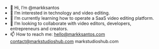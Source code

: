 - 👋 Hi, I’m @markksantos
- 👀 I’m interested in technology and video editing.
- 🌱 I’m currently learning how to operate a SaaS video editing platform.
- 💞️ I’m looking to collaborate with video editors, developers, entrepreneurs and creators.
- 📫 How to reach me:
hello@markksantos.com
contact@markstudioshub.com
markstudioshub.com


<!---
markksantos/markksantos is a ✨ special ✨ repository because its `README.md` (this file) appears on your GitHub profile.
You can click the Preview link to take a look at your changes.
--->
